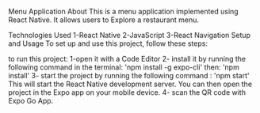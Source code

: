 Menu Application
About
This is a menu application implemented using React Native. It allows users to Explore a restaurant menu.

Technologies Used
1-React Native
2-JavaScript
3-React Navigation
Setup and Usage
To set up and use this project, follow these steps:

to run this project:
1-open it with a Code Editor
2- install it by running the following command in the terminal:
'npm install -g expo-cli'
then:
'npm install'
3- start the project by running the following command :
'npm start'
This will start the React Native development server. You can then open the project in the Expo app on your mobile device.
4- scan the QR code with Expo Go App.
